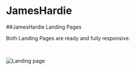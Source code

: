 # JamesHardie
##JamesHardie Landing Pages

Both Landing Pages are ready and fully responsive.

<br />

![Landing page](https://user-images.githubusercontent.com/64412852/134239094-a64aacfd-8027-46d4-aeb6-4c62f7b6af89.png)
